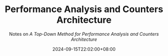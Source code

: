 ---
title: "Performance Analysis and Counters Architecture"
subtitle: "Notes on *A Top-Down Method for Performance Analysis and Counters Architecture*"

summary: "Notes on *A Top-Down Method for Performance Analysis and Counters Architecture*"

date: 2024-09-15T22:02:00+08:00

lastmod: 2024-09-15T22:02:00+08:00

draft: true


show_date: true

featured: false
authors:
  - admin

categories:
- Performance
---